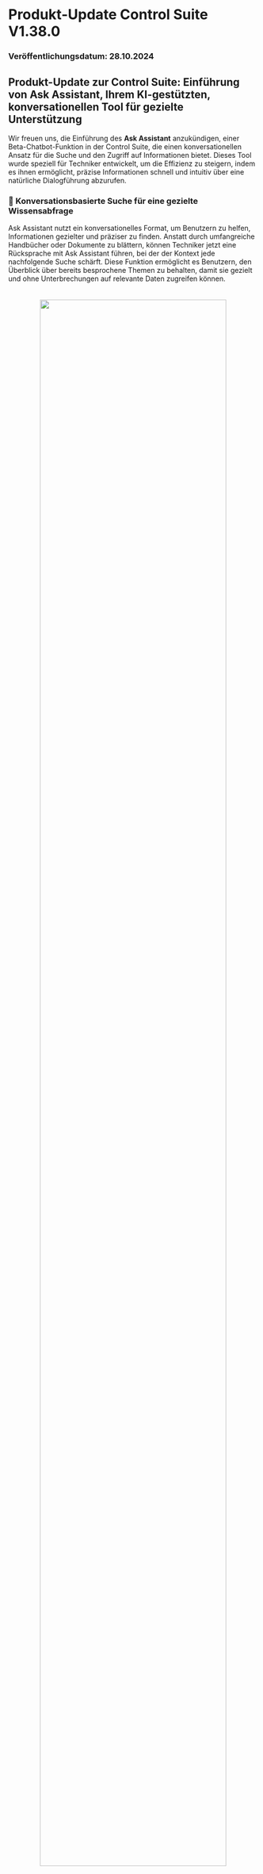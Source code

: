 # Produkt-Update Control Suite V1.38.0

### Veröffentlichungsdatum: 28.10.2024

## Produkt-Update zur Control Suite: Einführung von Ask Assistant, Ihrem KI-gestützten, konversationellen Tool für gezielte Unterstützung

Wir freuen uns, die Einführung des **Ask Assistant** anzukündigen, einer Beta-Chatbot-Funktion in der Control Suite, die einen konversationellen Ansatz für die Suche und den Zugriff auf Informationen bietet. Dieses Tool wurde speziell für Techniker entwickelt, um die Effizienz zu steigern, indem es ihnen ermöglicht, präzise Informationen schnell und intuitiv über eine natürliche Dialogführung abzurufen.

### 💬 Konversationsbasierte Suche für eine gezielte Wissensabfrage

Ask Assistant nutzt ein konversationelles Format, um Benutzern zu helfen, Informationen gezielter und präziser zu finden. Anstatt durch umfangreiche Handbücher oder Dokumente zu blättern, können Techniker jetzt eine Rücksprache mit Ask Assistant führen, bei der der Kontext jede nachfolgende Suche schärft. Diese Funktion ermöglicht es Benutzern, den Überblick über bereits besprochene Themen zu behalten, damit sie gezielt und ohne Unterbrechungen auf relevante Daten zugreifen können.

<p align="center" style="padding: 20px;"><img src="https://i.imgur.com/JxYQFN7.gif" width="90%"></p>

### 🔍 Effiziente, Kontextbezogene und Gezielte Ergebnisse

Durch das Beibehalten des Konversationskontexts verfeinert Ask Assistant seine Antworten basierend auf zuvor besprochenen Themen. Dieser gezielte Ansatz der Wissensabfrage hilft Technikern, genau die Informationen zu finden, die sie benötigen, selbst in komplexen Diagnose- oder Fehlerszenarien. Mit Ask Assistant sparen Benutzer Zeit und Aufwand, was die Produktivität in schnelllebigen Umgebungen steigert, in denen genaue Informationen entscheidend sind.

<p align="center" style="padding: 20px;"><img src="https://i.imgur.com/9Kr9l8t.gif" width="90%"></p>

### 🚀 Weitere Funktionen Bald Verfügbar

Derzeit konzentriert sich Ask Assistant auf die Unterstützung durch effiziente Suchmöglichkeiten, wird aber bald um zusätzliche Funktionen erweitert. Zukünftige Versionen werden neue Fähigkeiten wie **Fehlerdiagnose** für eine schrittweise Diagnoseführung, **E-Mail-Erstellung** zur Optimierung der Kommunikation und **Berichterstellung** zur einfachen Dokumentation abgeschlossener Aufgaben beinhalten. Diese Erweiterungen werden Technikern eine Reihe von Echtzeit-Support-Tools zur Verfügung stellen und die Effizienz, Genauigkeit und Kommunikation innerhalb der Control Suite weiter verbessern.

Mit Ask Assistant bietet Control Suite eine interaktivere, intuitivere und effizientere Unterstützungserfahrung. Beginnen Sie noch heute mit Ihrem Gespräch und entdecken Sie eine intelligentere Art, auf das benötigte Wissen zuzugreifen.
